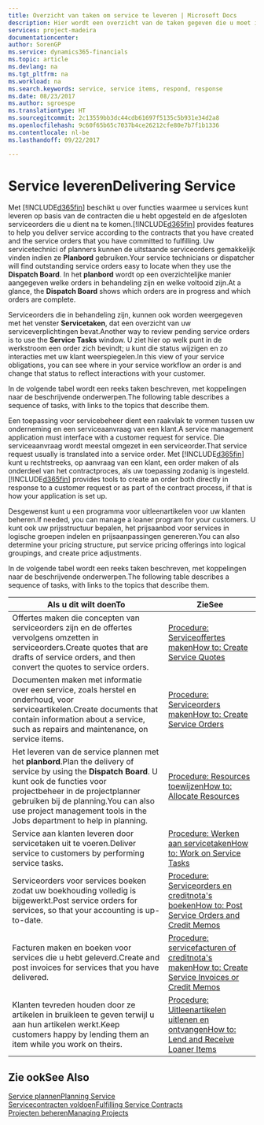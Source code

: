 ```yaml
---
title: Overzicht van taken om service te leveren | Microsoft Docs
description: Hier wordt een overzicht van de taken gegeven die u moet instellen om ervoor te zorgen dat u kwaliteitsservice levert en afspraken met klanten nakomt.
services: project-madeira
documentationcenter: 
author: SorenGP
ms.service: dynamics365-financials
ms.topic: article
ms.devlang: na
ms.tgt_pltfrm: na
ms.workload: na
ms.search.keywords: service, service items, respond, response
ms.date: 08/23/2017
ms.author: sgroespe
ms.translationtype: HT
ms.sourcegitcommit: 2c13559bb3dc44cdb61697f5135c5b931e34d2a8
ms.openlocfilehash: 9c60f65b65c7037b4ce26212cfe80e7b7f1b1336
ms.contentlocale: nl-be
ms.lasthandoff: 09/22/2017

---
```

# <a name="delivering-service"></a><span data-ttu-id="556d4-103">Service leveren</span><span class="sxs-lookup"><span data-stu-id="556d4-103">Delivering Service</span></span>
<span data-ttu-id="556d4-104">Met [!INCLUDE[d365fin](includes/d365fin_md.md)] beschikt u over functies waarmee u services kunt leveren op basis van de contracten die u hebt opgesteld en de afgesloten serviceorders die u dient na te komen.</span><span class="sxs-lookup"><span data-stu-id="556d4-104">[!INCLUDE[d365fin](includes/d365fin_md.md)] provides features to help you deliver service according to the contracts that you have created and the service orders that you have committed to fulfilling.</span></span> <span data-ttu-id="556d4-105">Uw servicetechnici of planners kunnen de uitstaande serviceorders gemakkelijk vinden indien ze **Planbord** gebruiken.</span><span class="sxs-lookup"><span data-stu-id="556d4-105">Your service technicians or dispatcher will find outstanding service orders easy to locate when they use the **Dispatch Board**.</span></span> <span data-ttu-id="556d4-106">In het **planbord** wordt op een overzichtelijke manier aangegeven welke orders in behandeling zijn en welke voltooid zijn.</span><span class="sxs-lookup"><span data-stu-id="556d4-106">At a glance, the **Dispatch Board** shows which orders are in progress and which orders are complete.</span></span>  
  
<span data-ttu-id="556d4-107">Serviceorders die in behandeling zijn, kunnen ook worden weergegeven met het venster **Servicetaken**, dat een overzicht van uw serviceverplichtingen bevat.</span><span class="sxs-lookup"><span data-stu-id="556d4-107">Another way to review pending service orders is to use the **Service Tasks** window.</span></span> <span data-ttu-id="556d4-108">U ziet hier op welk punt in de werkstroom een order zich bevindt; u kunt die status wijzigen en zo interacties met uw klant weerspiegelen.</span><span class="sxs-lookup"><span data-stu-id="556d4-108">In this view of your service obligations, you can see where in your service workflow an order is and change that status to reflect interactions with your customer.</span></span>  
  
<span data-ttu-id="556d4-109">In de volgende tabel wordt een reeks taken beschreven, met koppelingen naar de beschrijvende onderwerpen.</span><span class="sxs-lookup"><span data-stu-id="556d4-109">The following table describes a sequence of tasks, with links to the topics that describe them.</span></span>   

<span data-ttu-id="556d4-110">Een toepassing voor servicebeheer dient een raakvlak te vormen tussen uw onderneming en een serviceaanvraag van een klant.</span><span class="sxs-lookup"><span data-stu-id="556d4-110">A service management application must interface with a customer request for service.</span></span> <span data-ttu-id="556d4-111">Die serviceaanvraag wordt meestal omgezet in een serviceorder.</span><span class="sxs-lookup"><span data-stu-id="556d4-111">That service request usually is translated into a service order.</span></span> <span data-ttu-id="556d4-112">Met [!INCLUDE[d365fin](includes/d365fin_md.md)] kunt u rechtstreeks, op aanvraag van een klant, een order maken of als onderdeel van het contractproces, als uw toepassing zodanig is ingesteld.</span><span class="sxs-lookup"><span data-stu-id="556d4-112">[!INCLUDE[d365fin](includes/d365fin_md.md)] provides tools to create an order both directly in response to a customer request or as part of the contract process, if that is how your application is set up.</span></span>  
  
<span data-ttu-id="556d4-113">Desgewenst kunt u een programma voor uitleenartikelen voor uw klanten beheren.</span><span class="sxs-lookup"><span data-stu-id="556d4-113">If needed, you can manage a loaner program for your customers.</span></span> <span data-ttu-id="556d4-114">U kunt ook uw prijsstructuur bepalen, het prijsaanbod voor services in logische groepen indelen en prijsaanpassingen genereren.</span><span class="sxs-lookup"><span data-stu-id="556d4-114">You can also determine your pricing structure, put service pricing offerings into logical groupings, and create price adjustments.</span></span>  
  
<span data-ttu-id="556d4-115">In de volgende tabel wordt een reeks taken beschreven, met koppelingen naar de beschrijvende onderwerpen.</span><span class="sxs-lookup"><span data-stu-id="556d4-115">The following table describes a sequence of tasks, with links to the topics that describe them.</span></span>   
  
|<span data-ttu-id="556d4-116">**Als u dit wilt doen**</span><span class="sxs-lookup"><span data-stu-id="556d4-116">**To**</span></span>|<span data-ttu-id="556d4-117">**Zie**</span><span class="sxs-lookup"><span data-stu-id="556d4-117">**See**</span></span>|  
|------------|-------------|  
|<span data-ttu-id="556d4-118">Offertes maken die concepten van serviceorders zijn en de offertes vervolgens omzetten in serviceorders.</span><span class="sxs-lookup"><span data-stu-id="556d4-118">Create quotes that are drafts of service orders, and then convert the quotes to service orders.</span></span>|[<span data-ttu-id="556d4-119">Procedure: Serviceoffertes maken</span><span class="sxs-lookup"><span data-stu-id="556d4-119">How to: Create Service Quotes</span></span>](service-how-to-create-service-quotes.md)|
|<span data-ttu-id="556d4-120">Documenten maken met informatie over een service, zoals herstel en onderhoud, voor serviceartikelen.</span><span class="sxs-lookup"><span data-stu-id="556d4-120">Create documents that contain information about a service, such as repairs and maintenance, on service items.</span></span>|[<span data-ttu-id="556d4-121">Procedure: Serviceorders maken</span><span class="sxs-lookup"><span data-stu-id="556d4-121">How to: Create Service Orders</span></span>](service-how-to-create-service-orders.md)|
|<span data-ttu-id="556d4-122">Het leveren van de service plannen met het **planbord**.</span><span class="sxs-lookup"><span data-stu-id="556d4-122">Plan the delivery of service by using the **Dispatch Board**.</span></span> <span data-ttu-id="556d4-123">U kunt ook de functies voor projectbeheer in de projectplanner gebruiken bij de planning.</span><span class="sxs-lookup"><span data-stu-id="556d4-123">You can also use project management tools in the Jobs department to help in planning.</span></span>|[<span data-ttu-id="556d4-124">Procedure: Resources toewijzen</span><span class="sxs-lookup"><span data-stu-id="556d4-124">How to: Allocate Resources</span></span>](service-how-to-allocate-resources.md)|  
|<span data-ttu-id="556d4-125">Service aan klanten leveren door servicetaken uit te voeren.</span><span class="sxs-lookup"><span data-stu-id="556d4-125">Deliver service to customers by performing service tasks.</span></span>|[<span data-ttu-id="556d4-126">Procedure: Werken aan servicetaken</span><span class="sxs-lookup"><span data-stu-id="556d4-126">How to: Work on Service Tasks</span></span>](service-how-to-work-on-service-tasks.md)|  
|<span data-ttu-id="556d4-127">Serviceorders voor services boeken zodat uw boekhouding volledig is bijgewerkt.</span><span class="sxs-lookup"><span data-stu-id="556d4-127">Post service orders for services, so that your accounting is up-to-date.</span></span>|[<span data-ttu-id="556d4-128">Procedure: Serviceorders en creditnota's boeken</span><span class="sxs-lookup"><span data-stu-id="556d4-128">How to: Post Service Orders and Credit Memos</span></span>](service-how-to-post-service-orders.md)|  
|<span data-ttu-id="556d4-129">Facturen maken en boeken voor services die u hebt geleverd.</span><span class="sxs-lookup"><span data-stu-id="556d4-129">Create and post invoices for services that you have delivered.</span></span>|[<span data-ttu-id="556d4-130">Procedure: servicefacturen of creditnota's maken</span><span class="sxs-lookup"><span data-stu-id="556d4-130">How to: Create Service Invoices or Credit Memos</span></span>](service-how-create-invoices.md)|  
|<span data-ttu-id="556d4-131">Klanten tevreden houden door ze artikelen in bruikleen te geven terwijl u aan hun artikelen werkt.</span><span class="sxs-lookup"><span data-stu-id="556d4-131">Keep customers happy by lending them an item while you work on theirs.</span></span>| [<span data-ttu-id="556d4-132">Procedure: Uitleenartikelen uitlenen en ontvangen</span><span class="sxs-lookup"><span data-stu-id="556d4-132">How to: Lend and Receive Loaner Items</span></span>](service-how-to-lend-receive-loaners.md)|
  
## <a name="see-also"></a><span data-ttu-id="556d4-133">Zie ook</span><span class="sxs-lookup"><span data-stu-id="556d4-133">See Also</span></span>  
[<span data-ttu-id="556d4-134">Service plannen</span><span class="sxs-lookup"><span data-stu-id="556d4-134">Planning Service</span></span>](service-plan-service.md)  
[<span data-ttu-id="556d4-135">Servicecontracten voldoen</span><span class="sxs-lookup"><span data-stu-id="556d4-135">Fulfilling Service Contracts</span></span>](service-fulfill-service-contracts.md)  
[<span data-ttu-id="556d4-136">Projecten beheren</span><span class="sxs-lookup"><span data-stu-id="556d4-136">Managing Projects</span></span>](projects-manage-projects.md)  

